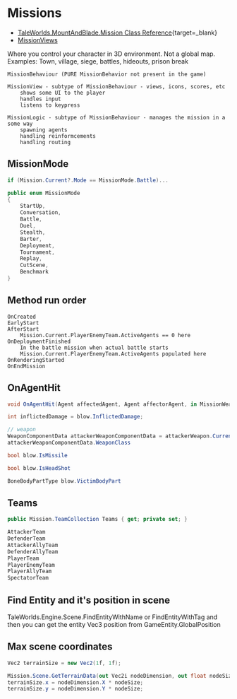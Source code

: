# Missions

- [TaleWorlds.MountAndBlade.Mission Class Reference](https://apidoc.bannerlord.com/v/1.1.0/class_tale_worlds_1_1_mount_and_blade_1_1_mission.html){target=_blank}
- [MissionViews](/gauntletui/mission_views/)

Where you control your character in 3D environment. Not a global map. Examples: Town, village, siege, battles, hideouts, prison break


    MissionBehaviour (PURE MissionBehavior not present in the game)

    MissionView - subtype of MissionBehaviour - views, icons, scores, etc
        shows some UI to the player
        handles input
        listens to keypress

    MissionLogic - subtype of MissionBehaviour - manages the mission in a some way
        spawning agents
        handling reinformcements
        handling routing



## MissionMode

```cs
if (Mission.Current?.Mode == MissionMode.Battle)...
```

```cs
public enum MissionMode
{
    StartUp,
    Conversation,
    Battle,
    Duel,
    Stealth,
    Barter,
    Deployment,
    Tournament,
    Replay,
    CutScene,
    Benchmark
}
```

## Method run order

```
OnCreated
EarlyStart
AfterStart
    Mission.Current.PlayerEnemyTeam.ActiveAgents == 0 here
OnDeploymentFinished
    In the battle mission when actual battle starts
    Mission.Current.PlayerEnemyTeam.ActiveAgents populated here
OnRenderingStarted
OnEndMission
```

## OnAgentHit

``` cs
void OnAgentHit(Agent affectedAgent, Agent affectorAgent, in MissionWeapon attackerWeapon, in Blow blow, in AttackCollisionData attackCollisionData)

int inflictedDamage = blow.InflictedDamage;

// weapon
WeaponComponentData attackerWeaponComponentData = attackerWeapon.CurrentUsageItem;
attackerWeaponComponentData.WeaponClass

bool blow.IsMissile

bool blow.IsHeadShot

BoneBodyPartType blow.VictimBodyPart

```


## Teams

``` cs
public Mission.TeamCollection Teams { get; private set; }

AttackerTeam
DefenderTeam
AttackerAllyTeam
DefenderAllyTeam
PlayerTeam
PlayerEnemyTeam
PlayerAllyTeam
SpectatorTeam
```


## Find Entity and it's position in scene

TaleWorlds.Engine.Scene.FindEntityWithName or FindEntityWithTag and then you can get the entity Vec3 position from GameEntity.GlobalPosition


## Max scene coordinates

``` cs
Vec2 terrainSize = new Vec2(1f, 1f);

Mission.Scene.GetTerrainData(out Vec2i nodeDimension, out float nodeSize, out _, out _);
terrainSize.x = nodeDimension.X * nodeSize;
terrainSize.y = nodeDimension.Y * nodeSize;
```
